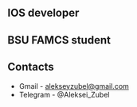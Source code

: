 ## IOS developer
## BSU FAMCS student
## Contacts
- Gmail - alekseyzubel@gmail.com
- Telegram - @Aleksei_Zubel
